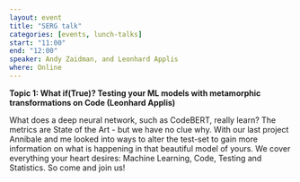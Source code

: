 ```yaml
---
layout: event
title: "SERG talk"
categories: [events, lunch-talks]
start: "11:00"
end: "12:00"
speaker: Andy Zaidman, and Leonhard Applis
where: Online
---
```


**Topic 1: What if(True)? Testing your ML models with metamorphic transformations on Code (Leonhard Applis)**

What does a deep neural network, such as CodeBERT, really learn? The metrics are State of the Art - but we have no clue why. 
With our last project Annibale and me looked into ways to alter the test-set to gain more information on what is happening in that beautiful model of yours. 
We cover everything your heart desires: Machine Learning, Code, Testing and Statistics. So come and join us!






